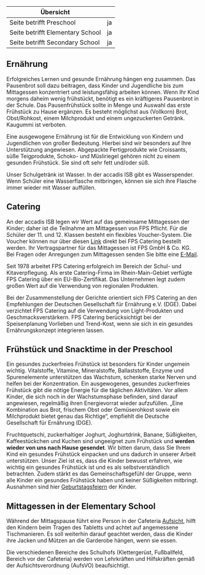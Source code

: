 | Übersicht | |
| --- | --- |
| Seite betrifft Preschool | ja |
| Seite betrifft Elementary School | ja |
| Seite betrifft Secondary School | ja |

## Ernährung 

Erfolgreiches Lernen und gesunde Ernährung hängen eng zusammen. Das Pausenbrot soll dazu beitragen, dass Kinder und Jugendliche bis zum Mittagessen konzentriert und leistungsfähig arbeiten können. Wenn Ihr Kind morgens daheim wenig frühstückt, benötigt es ein kräftigeres Pausenbrot in der Schule. Das Pausenfrühstück sollte in Menge und Auswahl das erste Frühstück zu Hause ergänzen. Es besteht möglichst aus (Vollkorn) Brot, Obst/Rohkost, einem Milchprodukt und einem ungezuckerten Getränk. Kaugummi ist verboten.

Eine ausgewogene Ernährung ist für die Entwicklung von Kindern und Jugendlichen von großer Bedeutung. Hierbei sind wir besonders auf Ihre Unterstützung angewiesen. Abgepackte Fertigprodukte wie Croissants, süße Teigprodukte, Schoko- und Müsliriegel gehören nicht zu einem gesunden Frühstück. Sie sind oft sehr fett und/oder süß.

Unser Schulgetränk ist Wasser. In der accadis ISB gibt es Wasserspender. Wenn Schüler eine Wasserflasche mitbringen, können sie sich ihre Flasche immer wieder mit Wasser auffüllen.

## Catering 

An der accadis ISB legen wir Wert auf das gemeinsame Mittagessen der Kinder; daher ist die Teilnahme am Mittagessen von FPS Pflicht. Für die Schüler der 11. und 12. Klassen besteht ein flexibles Voucher-System. Die Voucher können nur über diesen [Link](https://www.fps-catering.de/onlineformular-accadis-voucher) direkt bei FPS Catering bestellt werden. Ihr Vertragspartner für das Mittagessen ist FPS GmbH & Co. KG. Bei Fragen oder Anregungen zum Mittagessen senden Sie bitte eine [E-Mail](mailto:team-schulekita@fps-catering.de).

Seit 1978 arbeitet FPS Catering erfolgreich im Bereich der Schul- und Kitaverpflegung. Als erste Catering-Firma im Rhein-Main-Gebiet verfügte FPS Catering über ein EU-Bio-Zertifikat. Das Unternehmen legt zudem großen Wert auf die Verwendung von regionalen Produkten.

Bei der Zusammenstellung der Gerichte orientiert sich FPS Catering an den Empfehlungen der Deutschen Gesellschaft für Ernährung e.V. (DGE). Dabei verzichtet FPS Catering auf die Verwendung von Light-Produkten und Geschmacksverstärkern. FPS Catering berücksichtigt bei der Speisenplanung Vorlieben und Trend-Kost, wenn sie sich in ein gesundes Ernährungskonzept integrieren lassen.

## Frühstück und Snacktime in der Preschool 

Ein gesundes zuckerfreies Frühstück ist besonders für Kinder ungemein wichtig. Vitalstoffe, Vitamine, Mineralstoffe, Ballaststoffe, Enzyme und Spurenelemente unterstützen das Wachstum, schenken starke Nerven und helfen bei der Konzentration. Ein ausgewogenes, gesundes zuckerfreies Frühstück gibt die nötige Energie für die täglichen Aktivitäten. Vor allem Kinder, die sich noch in der Wachstumsphase befinden, sind darauf angewiesen, regelmäßig ihren Energievorrat wieder aufzufüllen. „Eine Kombination aus Brot, frischem Obst oder Gemüserohkost sowie ein Milchprodukt bietet genau das Richtige“, empfiehlt die Deutsche Gesellschaft für Ernährung (DGE).

Fruchtquetschi, zuckerhaltiger Joghurt, Joghurtdrink, Banane, Süßigkeiten, Kaffeestückchen und Kuchen sind ungeeignet zum Frühstück und **werden wieder von uns nach Hause gesendet**. Wir bitten darum, dass Sie Ihrem Kind ein gesundes Frühstück einpacken und uns dadurch in unserer Arbeit unterstützen. Unser Ziel ist es, dass die Kinder bewusst erfahren, wie wichtig ein gesundes Frühstück ist und es als selbstverständlich betrachten. Zudem stärkt es das Gemeinschaftsgefühl der Gruppe, wenn alle Kinder ein gesundes Frühstück haben und keiner Süßigkeiten mitbringt. Ausnahmen sind hier [Geburtstagsfeiern](/ISB-Eltern-wiki/de/Kindergeburtstage "Kindergeburtstage") der Kinder.

## Mittagessen in der Elementary School 

Während der Mittagspause führt eine Person in der Cafeteria [Aufsicht](/ISB-Eltern-wiki/de/Aufsicht "Aufsicht"), hilft den Kindern beim Tragen des Tabletts und achtet auf angemessene Tischmanieren. Es soll weiterhin darauf geachtet werden, dass die Kinder ihre Jacken und Mützen an die Garderobe hängen, wenn sie essen.

Die verschiedenen Bereiche des Schulhofs (Klettergerüst, Fußballfeld, Bereich vor der Cafeteria) werden von Lehrkräften und Hilfskräften gemäß der Aufsichtsverordnung (AufsVO) beaufsichtigt.